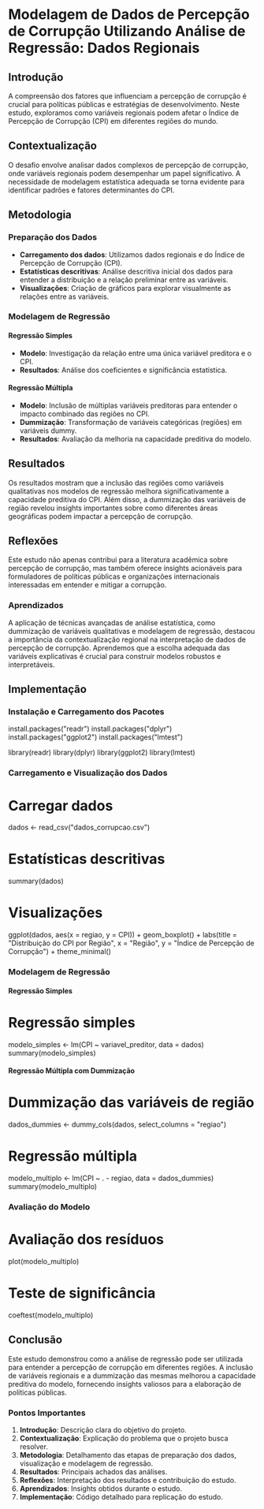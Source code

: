 # Modelagem de Dados de Percepção de Corrupção Utilizando Análise de Regressão: Dados Regionais

## Introdução

A compreensão dos fatores que influenciam a percepção de corrupção é crucial para políticas públicas e estratégias de desenvolvimento. Neste estudo, exploramos como variáveis regionais podem afetar o Índice de Percepção de Corrupção (CPI) em diferentes regiões do mundo.

## Contextualização

O desafio envolve analisar dados complexos de percepção de corrupção, onde variáveis regionais podem desempenhar um papel significativo. A necessidade de modelagem estatística adequada se torna evidente para identificar padrões e fatores determinantes do CPI.

## Metodologia

### Preparação dos Dados

- **Carregamento dos dados**: Utilizamos dados regionais e do Índice de Percepção de Corrupção (CPI).
- **Estatísticas descritivas**: Análise descritiva inicial dos dados para entender a distribuição e a relação preliminar entre as variáveis.
- **Visualizações**: Criação de gráficos para explorar visualmente as relações entre as variáveis.

### Modelagem de Regressão

#### Regressão Simples

- **Modelo**: Investigação da relação entre uma única variável preditora e o CPI.
- **Resultados**: Análise dos coeficientes e significância estatística.

#### Regressão Múltipla

- **Modelo**: Inclusão de múltiplas variáveis preditoras para entender o impacto combinado das regiões no CPI.
- **Dummização**: Transformação de variáveis categóricas (regiões) em variáveis dummy.
- **Resultados**: Avaliação da melhoria na capacidade preditiva do modelo.

## Resultados

Os resultados mostram que a inclusão das regiões como variáveis qualitativas nos modelos de regressão melhora significativamente a capacidade preditiva do CPI. Além disso, a dummização das variáveis de região revelou insights importantes sobre como diferentes áreas geográficas podem impactar a percepção de corrupção.

## Reflexões

Este estudo não apenas contribui para a literatura acadêmica sobre percepção de corrupção, mas também oferece insights acionáveis para formuladores de políticas públicas e organizações internacionais interessadas em entender e mitigar a corrupção.

### Aprendizados

A aplicação de técnicas avançadas de análise estatística, como dummização de variáveis qualitativas e modelagem de regressão, destacou a importância da contextualização regional na interpretação de dados de percepção de corrupção. Aprendemos que a escolha adequada das variáveis explicativas é crucial para construir modelos robustos e interpretáveis.

## Implementação

### Instalação e Carregamento dos Pacotes


install.packages("readr")
install.packages("dplyr")
install.packages("ggplot2")
install.packages("lmtest")

library(readr)
library(dplyr)
library(ggplot2)
library(lmtest)


### Carregamento e Visualização dos Dados


# Carregar dados
dados <- read_csv("dados_corrupcao.csv")

# Estatísticas descritivas
summary(dados)

# Visualizações
ggplot(dados, aes(x = regiao, y = CPI)) +
  geom_boxplot() +
  labs(title = "Distribuição do CPI por Região", x = "Região", y = "Índice de Percepção de Corrupção") +
  theme_minimal()


### Modelagem de Regressão

#### Regressão Simples


# Regressão simples
modelo_simples <- lm(CPI ~ variavel_preditor, data = dados)
summary(modelo_simples)


#### Regressão Múltipla com Dummização


# Dummização das variáveis de região
dados_dummies <- dummy_cols(dados, select_columns = "regiao")

# Regressão múltipla
modelo_multiplo <- lm(CPI ~ . - regiao, data = dados_dummies)
summary(modelo_multiplo)


### Avaliação do Modelo

# Avaliação dos resíduos
plot(modelo_multiplo)

# Teste de significância
coeftest(modelo_multiplo)


## Conclusão

Este estudo demonstrou como a análise de regressão pode ser utilizada para entender a percepção de corrupção em diferentes regiões. A inclusão de variáveis regionais e a dummização das mesmas melhorou a capacidade preditiva do modelo, fornecendo insights valiosos para a elaboração de políticas públicas.

### Pontos Importantes

1. **Introdução**: Descrição clara do objetivo do projeto.
2. **Contextualização**: Explicação do problema que o projeto busca resolver.
3. **Metodologia**: Detalhamento das etapas de preparação dos dados, visualização e modelagem de regressão.
4. **Resultados**: Principais achados das análises.
5. **Reflexões**: Interpretação dos resultados e contribuição do estudo.
6. **Aprendizados**: Insights obtidos durante o estudo.
7. **Implementação**: Código detalhado para replicação do estudo.
